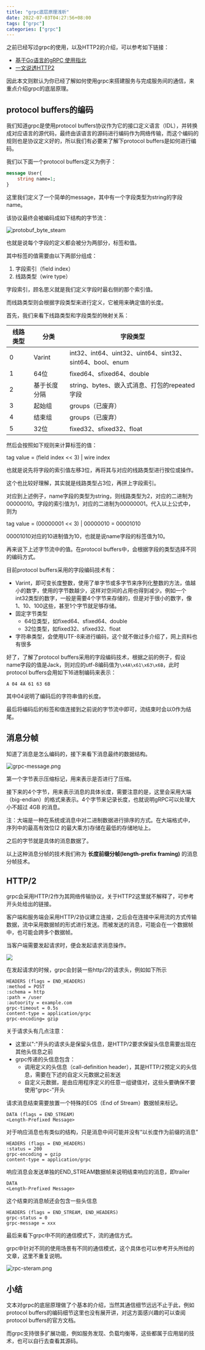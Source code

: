```yaml
---
title: "grpc底层原理浅析"
date: 2022-07-03T04:27:56+08:00
tags: ["grpc"]
categories: ["grpc"]
---
```


之前已经写过grpc的使用，以及HTTP2的介绍，可以参考如下链接：
* [基于Go语言的gRPC 使用指北](https://zhengweikeng.github.io/seed-blog/posts/grpc-go-technology/)
* [一文说透HTTP2](https://zhengweikeng.github.io/seed-blog/posts/one-blog-to-know-http2/)

因此本文则默认为你已经了解如何使用grpc来搭建服务与完成服务间的通信，来重点介绍grpc的底层原理。

## protocol buffers的编码
我们知道grpc是使用protocol buffers协议作为它的接口定义语言（IDL），并转换成对应语言的源代码，最终由该语言的源码进行编码作为网络传输，而这个编码的规则也是协议定义好的，所以我们有必要来了解下protocol buffers是如何进行编码。

我们以下面一个protocol buffers定义为例子：

```protobuf
message User{
	string name=1;
}
```

这里我们定义了一个简单的message，其中有一个字段类型为string的字段name。

该协议最终会被编码成如下结构的字节流：

![protobuf_byte_steam](protobuf_byte_stream.png)

也就是说每个字段的定义都会被分为两部分，标签和值。

其中标签的值需要由以下两部分组成：
1. 字段索引（field index）
2. 线路类型（wire type）

字段索引，顾名思义就是我们定义字段时最右侧的那个索引值。

而线路类型则会根据字段类型来进行定义，它被用来确定值的长度。

首先，我们来看下线路类型和字段类型的映射关系：

| 线路类型 | 分类         | 字段类型                                                 |
| -------- | ------------ | -------------------------------------------------------- |
| 0        | Varint       | int32、int64、uint32、uint64、sint32、sint64、bool、enum |
| 1        | 64位         | fixed64、sfixed64、double                                |
| 2        | 基于长度分隔 | string、bytes、嵌入式消息、打包的repeated字段            |
| 3        | 起始组       | groups（已废弃）                                         |
| 4        | 结束组       | groups（已废弃）                                         |
| 5        | 32位         | fixed32、sfixed32、float                                                         |

然后会按照如下规则来计算标签的值：

tag value = (field index << 3)  | wire index

也就是说先将字段的索引值左移3位，再将其与对应的线路类型进行按位或操作。

这个也比较好理解，其实就是线路类型占3位，再拼上字段索引。

对应到上述例子，name字段的类型为string，则线路类型为2，对应的二进制为00000010。字段的索引值为1，对应的二进制为00000001。代入以上公式中，则为

tag value = (00000001 << 3) | 00000010 = 00001010

00001010对应的10进制值为10，也就是说name字段的标签值为10。

再来说下上述字节流中的值。在protocol buffers中，会根据字段的类型选择不同的编码方式。

目前protocol buffers采用的字段编码技术有：
* Varint，即可变长度整数，使用了单字节或多字节来序列化整数的方法，值越小的数字，使用的字节数越少，这样对空间的占用也得到减少。例如一个int32类型的数字，一般是需要4个字节来存储的，但是对于很小的数字，像1、10、100这些，甚至1个字节就足够存储。
* 固定字节类型
	* 64位类型，如fixed64、sfixed64、double
	* 32位类型，如fixed32、sfixed32、float
* 字符串类型，会使用UTF-8来进行编码，这个就不做过多介绍了，网上资料也有很多

好了，了解了protocol buffers采用的字段编码技术，根据之前的例子，假设name字段的值是Jack，则对应的utf-8编码值为`\x4A\x61\x63\x6B`，此时protocol buffers会用如下16进制编码来表示：

```
A 04 4A 61 63 6B
```

其中04说明了编码后的字符串值的长度。

最后将编码后的标签和值连接到之前说的字节流中即可，流结束时会以0作为结尾。

## 消息分帧
知道了消息是怎么编码的，接下来看下消息最终的数据结构。

![grpc-message.png](grpc-message.png)

第一个字节表示压缩标记，用来表示是否进行了压缩。

接下来的4个字节，用来表示消息的具体长度，需要注意的是，这里会采用大端（big-endian）的格式来表示。4个字节来记录长度，也就说明gRPC可以处理大小不超过 4GB 的消息。

注：大端是一种在系统或消息中对二进制数据进行排序的方式。在大端格式中， 序列中的最高有效位(2 的最大乘方)存储在最低的存储地址上。

之后的字节就是具体的消息数据了。

以上这种消息分帧的技术我们称为 **长度前缀分帧(length-prefix framing)** 的消息分帧技术。

## HTTP/2
grpc会采用HTTP/2作为其网络传输协议，关于HTTP2这里就不解释了，可参考开头处给出的链接。

客户端和服务端会采用HTTP/2协议建立连接，之后会在连接中采用流的方式传输数据，流中采用数据帧的形式进行发送。而被发送的消息，可能会在一个数据帧中，也可能会跨多个数据帧。

当客户端需要发起请求时，便会发起请求消息操作。

![](grpc-req-res-message.png)

在发起请求的时候，grpc会封装一些http/2的请求头，例如如下所示

```
HEADERS (flags = END_HEADERS)
:method = POST
:schema = http
:path = /user
:autoority = example.com
grpc-timeout = 0.5s
content-type = application/grpc
grpc-encoding= gzip
```

关于请求头有几点注意：
* 这里以":"开头的请求头是保留头信息，是HTTP/2要求保留头信息需要出现在其他头信息之前
* grpc传递的头信息包含：
	* 调用定义的头信息（call-definition header），其是HTTP/2预定义的头信息，需要在下述的自定义元数据之前发送
	* 自定义元数据，是由应用程序定义的任意一组键值对，这些头要确保不要使用“grpc-”开头

请求消息结束需要放置一个特殊的EOS（End of Stream）数据帧来标记。

```
DATA (flags = END_STREAM)
<Length-Prefixed Message>
```

对于响应消息也有类似的结构，只是消息中间可能并没有“以长度作为前缀的消息”

```
HEADERS (flags = END_HEADERS)
:status = 200
grpc-encoding = gzip
content-type = application/grpc
```

响应消息会发送单独的END_STREAM数据帧来说明结束响应的消息，即trailer

```
DATA
<Length-Prefixed Message>
```

这个结束的消息帧还会包含一些头信息

```
HEADERS (flags = END_STREAM, END_HEADERS)
grpc-status = 0
grpc-message = xxx
```

最后来看下grpc中不同的通信模式下，流的通信方式。

grpc中针对不同的使用场景有不同的通信模式，这个具体也可以参考开头所给的文章，这里不重复说明。


![rpc-steram.png](rpc-stream.png)

## 小结
文本对grpc的底层原理做了个基本的介绍，当然其通信细节远远不止于此，例如protocol buffers的编码细节这里也没有展开讲，对这方面感兴趣的可以查阅protocol buffers的官方文档。

而grpc支持很多扩展功能，例如服务发现、负载均衡等，这些都属于应用层的技术，也可以自行去查看其源码。